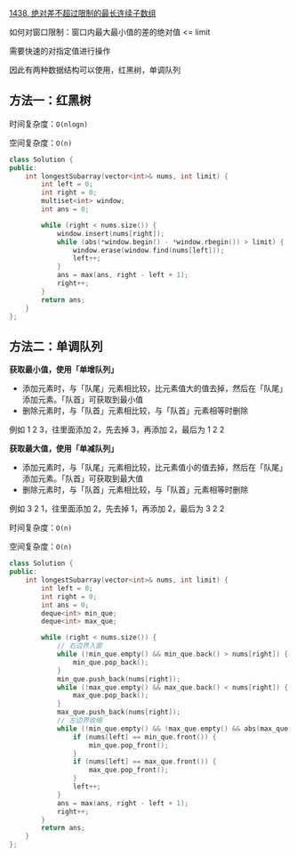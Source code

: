 [1438. 绝对差不超过限制的最长连续子数组](https://leetcode-cn.com/problems/longest-continuous-subarray-with-absolute-diff-less-than-or-equal-to-limit/)

如何对窗口限制：窗口内最大最小值的差的绝对值 <= limit

需要快速的对指定值进行操作

因此有两种数据结构可以使用，红黑树，单调队列

## 方法一：红黑树

时间复杂度：`O(nlogn)`

空间复杂度：`O(n)`

```c++
class Solution {
public:
    int longestSubarray(vector<int>& nums, int limit) {
        int left = 0;
        int right = 0;
        multiset<int> window;
        int ans = 0;

        while (right < nums.size()) {
            window.insert(nums[right]);
            while (abs(*window.begin() - *window.rbegin()) > limit) {
                window.erase(window.find(nums[left]));
                left++;
            }
            ans = max(ans, right - left + 1);
            right++;
        }
        return ans;
    }
};
```

## 方法二：单调队列

**获取最小值，使用「单增队列」**

- 添加元素时，与「队尾」元素相比较，比元素值大的值去掉，然后在「队尾」添加元素。「队首」可获取到最小值
- 删除元素时，与「队首」元素相比较，与「队首」元素相等时删除

例如 1 2 3，往里面添加 2，先去掉 3，再添加 2，最后为 1 2 2

**获取最大值，使用「单减队列」**

- 添加元素时，与「队尾」元素相比较，比元素值小的值去掉，然后在「队尾」添加元素。「队首」可获取到最大值
- 删除元素时，与「队首」元素相比较，与「队首」元素相等时删除

例如 3 2 1，往里面添加 2，先去掉 1，再添加 2，最后为 3 2 2

时间复杂度：`O(n)`

空间复杂度：`O(n)`

```c++
class Solution {
public:
    int longestSubarray(vector<int>& nums, int limit) {
        int left = 0;
        int right = 0;
        int ans = 0;
        deque<int> min_que;
        deque<int> max_que;

        while (right < nums.size()) {
            // 右边界入窗
            while (!min_que.empty() && min_que.back() > nums[right]) {
                min_que.pop_back();
            }
            min_que.push_back(nums[right]);
            while (!max_que.empty() && max_que.back() < nums[right]) {
                max_que.pop_back();
            }
            max_que.push_back(nums[right]);
            // 左边界收缩
            while (!min_que.empty() && !max_que.empty() && abs(max_que.front() - min_que.front()) > limit) {
                if (nums[left] == min_que.front()) {
                    min_que.pop_front();
                }
                if (nums[left] == max_que.front()) {
                    max_que.pop_front();
                }
                left++;
            }
            ans = max(ans, right - left + 1);
            right++;
        }
        return ans;
    }
};
```

